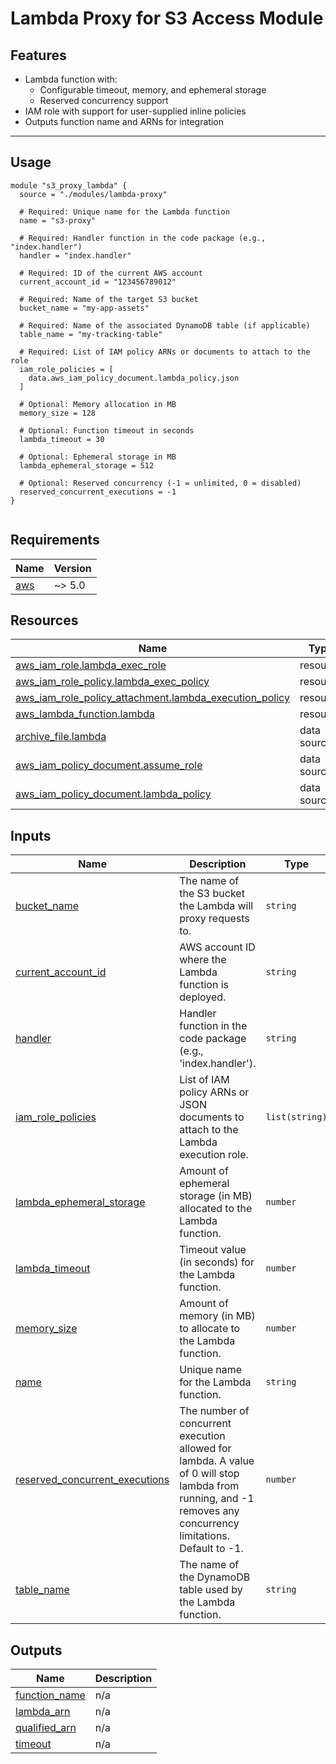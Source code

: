 # Lambda Proxy for S3 Access Module

## Features

- Lambda function with:
  - Configurable timeout, memory, and ephemeral storage
  - Reserved concurrency support
- IAM role with support for user-supplied inline policies
- Outputs function name and ARNs for integration

---

## Usage

```hcl
module "s3_proxy_lambda" {
  source = "./modules/lambda-proxy"

  # Required: Unique name for the Lambda function
  name = "s3-proxy"

  # Required: Handler function in the code package (e.g., "index.handler")
  handler = "index.handler"

  # Required: ID of the current AWS account
  current_account_id = "123456789012"

  # Required: Name of the target S3 bucket
  bucket_name = "my-app-assets"

  # Required: Name of the associated DynamoDB table (if applicable)
  table_name = "my-tracking-table"

  # Required: List of IAM policy ARNs or documents to attach to the role
  iam_role_policies = [
    data.aws_iam_policy_document.lambda_policy.json
  ]

  # Optional: Memory allocation in MB
  memory_size = 128

  # Optional: Function timeout in seconds
  lambda_timeout = 30

  # Optional: Ephemeral storage in MB
  lambda_ephemeral_storage = 512

  # Optional: Reserved concurrency (-1 = unlimited, 0 = disabled)
  reserved_concurrent_executions = -1
}


```

<!-- BEGIN_TF_DOCS -->
## Requirements

| Name | Version |
|------|---------|
| <a name="requirement_aws"></a> [aws](#requirement\_aws) | ~> 5.0 |
## Resources

| Name | Type |
|------|------|
| [aws_iam_role.lambda_exec_role](https://registry.terraform.io/providers/hashicorp/aws/latest/docs/resources/iam_role) | resource |
| [aws_iam_role_policy.lambda_exec_policy](https://registry.terraform.io/providers/hashicorp/aws/latest/docs/resources/iam_role_policy) | resource |
| [aws_iam_role_policy_attachment.lambda_execution_policy](https://registry.terraform.io/providers/hashicorp/aws/latest/docs/resources/iam_role_policy_attachment) | resource |
| [aws_lambda_function.lambda](https://registry.terraform.io/providers/hashicorp/aws/latest/docs/resources/lambda_function) | resource |
| [archive_file.lambda](https://registry.terraform.io/providers/hashicorp/archive/latest/docs/data-sources/file) | data source |
| [aws_iam_policy_document.assume_role](https://registry.terraform.io/providers/hashicorp/aws/latest/docs/data-sources/iam_policy_document) | data source |
| [aws_iam_policy_document.lambda_policy](https://registry.terraform.io/providers/hashicorp/aws/latest/docs/data-sources/iam_policy_document) | data source |
## Inputs

| Name | Description | Type | Default | Required |
|------|-------------|------|---------|:--------:|
| <a name="input_bucket_name"></a> [bucket\_name](#input\_bucket\_name) | The name of the S3 bucket the Lambda will proxy requests to. | `string` | n/a | yes |
| <a name="input_current_account_id"></a> [current\_account\_id](#input\_current\_account\_id) | AWS account ID where the Lambda function is deployed. | `string` | n/a | yes |
| <a name="input_handler"></a> [handler](#input\_handler) | Handler function in the code package (e.g., 'index.handler'). | `string` | n/a | yes |
| <a name="input_iam_role_policies"></a> [iam\_role\_policies](#input\_iam\_role\_policies) | List of IAM policy ARNs or JSON documents to attach to the Lambda execution role. | `list(string)` | n/a | yes |
| <a name="input_lambda_ephemeral_storage"></a> [lambda\_ephemeral\_storage](#input\_lambda\_ephemeral\_storage) | Amount of ephemeral storage (in MB) allocated to the Lambda function. | `number` | `512` | no |
| <a name="input_lambda_timeout"></a> [lambda\_timeout](#input\_lambda\_timeout) | Timeout value (in seconds) for the Lambda function. | `number` | `30` | no |
| <a name="input_memory_size"></a> [memory\_size](#input\_memory\_size) | Amount of memory (in MB) to allocate to the Lambda function. | `number` | `128` | no |
| <a name="input_name"></a> [name](#input\_name) | Unique name for the Lambda function. | `string` | n/a | yes |
| <a name="input_reserved_concurrent_executions"></a> [reserved\_concurrent\_executions](#input\_reserved\_concurrent\_executions) | The number of concurrent execution allowed for lambda. A value of 0 will stop lambda from running, and -1 removes any concurrency limitations. Default to -1. | `number` | `-1` | no |
| <a name="input_table_name"></a> [table\_name](#input\_table\_name) | The name of the DynamoDB table used by the Lambda function. | `string` | n/a | yes |
## Outputs

| Name | Description |
|------|-------------|
| <a name="output_function_name"></a> [function\_name](#output\_function\_name) | n/a |
| <a name="output_lambda_arn"></a> [lambda\_arn](#output\_lambda\_arn) | n/a |
| <a name="output_qualified_arn"></a> [qualified\_arn](#output\_qualified\_arn) | n/a |
| <a name="output_timeout"></a> [timeout](#output\_timeout) | n/a |
<!-- END_TF_DOCS -->
